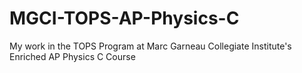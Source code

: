 # MGCI-TOPS-AP-Physics-C
My work in the TOPS Program at Marc Garneau Collegiate Institute's Enriched AP Physics C Course 
